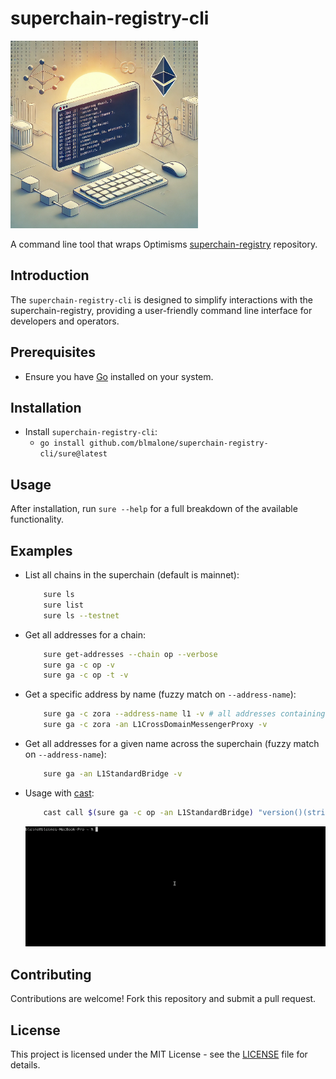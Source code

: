 # superchain-registry-cli

<img src="./superchain-registry-cli-dalle.png" alt="Generated Dall-e given this README as a prompt" width="300"/>

A command line tool that wraps Optimisms [superchain-registry](https://github.com/ethereum-optimism/superchain-registry) repository.

## Introduction

The `superchain-registry-cli` is designed to simplify interactions with the superchain-registry, providing a user-friendly command line interface for developers and operators.

## Prerequisites

- Ensure you have [Go](https://formulae.brew.sh/formula/go) installed on your system.

## Installation

- Install `superchain-registry-cli`:
    - `go install github.com/blmalone/superchain-registry-cli/sure@latest`
 
## Usage

After installation, run `sure --help` for a full breakdown of the available functionality.

## Examples

- List all chains in the superchain (default is mainnet): 
    ```bash 
        sure ls
        sure list
        sure ls --testnet
    ``` 
- Get all addresses for a chain: 
    ```bash 
        sure get-addresses --chain op --verbose
        sure ga -c op -v
        sure ga -c op -t -v
    ```
- Get a specific address by name (fuzzy match on `--address-name`): 
    ```bash
        sure ga -c zora --address-name l1 -v # all addresses containing "l1" - not case sensitive
        sure ga -c zora -an L1CrossDomainMessengerProxy -v
    ```

- Get all addresses for a given name across the superchain (fuzzy match on `--address-name`): 
    ```bash
        sure ga -an L1StandardBridge -v
    ```

- Usage with [cast](https://book.getfoundry.sh/cast/):
    ```bash
        cast call $(sure ga -c op -an L1StandardBridge) "version()(string)"
    ```
    ![How to use sure with cast](./cast-usage-example.gif)  

## Contributing

Contributions are welcome! Fork this repository and submit a pull request.

## License

This project is licensed under the MIT License - see the [LICENSE](LICENSE) file for details.
